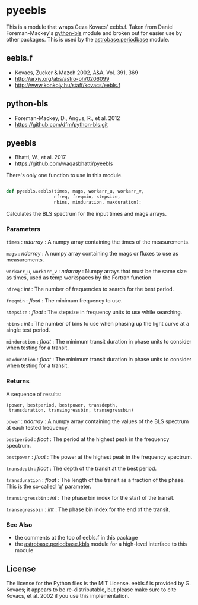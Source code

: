 # pyeebls

This is a module that wraps Geza Kovacs' eebls.f. Taken from Daniel
Foreman-Mackey's [python-bls](https://github.com/dfm/python-bls.git)
module and broken out for easier use by other packages. This is used by the
[astrobase.periodbase](https://github.com/waqasbhatti/astrobase/tree/master/astrobase/periodbase) module.

## eebls.f

- Kovacs, Zucker & Mazeh 2002, A&A, Vol. 391, 369
- http://arxiv.org/abs/astro-ph/0206099
- http://www.konkoly.hu/staff/kovacs/eebls.f

## python-bls

- Foreman-Mackey, D., Angus, R., et al. 2012
- https://github.com/dfm/python-bls.git

## pyeebls

- Bhatti, W., et al. 2017
- https://github.com/waqasbhatti/pyeebls

There's only one function to use in this module.

```python

def pyeebls.eebls(times, mags, workarr_u, workarr_v,
                  nfreq, freqmin, stepsize,
                  nbins, minduration, maxduration):
```
Calculates the BLS spectrum for the input times and mags arrays.

### Parameters

`times` : *ndarray* :
        A numpy array containing the times of the measurements.

`mags` : *ndarray* :
        A numpy array containing the mags or fluxes to use as measurements.

`workarr_u`, `workarr_v` : *ndarray* :
        Numpy arrays that must be the same size as times, used as temp
        workspaces by the Fortran function

`nfreq` : *int* :
        The number of frequencies to search for the best period.

`freqmin` : *float* :
        The minimum frequency to use.

`stepsize` : *float* :
        The stepsize in frequency units to use while searching.

`nbins` : *int* :
        The number of bins to use when phasing up the light curve at a
        single test period.

`minduration` : *float* :
        The minimum transit duration in phase units to consider when testing for
        a transit.

`maxduration` : *float* :
        The minimum transit duration in phase units to consider when testing for
        a transit.


### Returns

A sequence of results:

```
(power, bestperiod, bestpower, transdepth,
 transduration, transingressbin, transegressbin)
```

`power` : *ndarray* :
        A numpy array containing the values of the BLS spectrum at each tested
        frequency.

`bestperiod` : *float* :
        The period at the highest peak in the frequency spectrum.

`bestpower` : *float* :
        The power at the highest peak in the frequency spectrum.

`transdepth` : *float* :
        The depth of the transit at the best period.

`transduration` : *float* :
        The length of the transit as a fraction of the phase. This is the
        so-called 'q' parameter.

`transingressbin` : *int* :
        The phase bin index for the start of the transit.

`transegressbin` : *int* :
        The phase bin index for the end of the transit.


### See Also

- the comments at the top of eebls.f in this package
- the [astrobase.periodbase.kbls](https://github.com/waqasbhatti/astrobase/blob/master/astrobase/periodbase/kbls.py) module for a high-level interface to this module


## License

The license for the Python files is the MIT License. eebls.f is provided by
G. Kovacs; it appears to be re-distributable, but please make sure to cite
Kovacs, et al. 2002 if you use this implementation.

